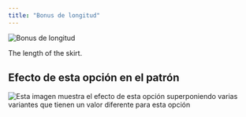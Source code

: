```yaml
---
title: "Bonus de longitud"
---
```


![Bonus de longitud](lengthbonus.svg)

The length of the skirt.

## Efecto de esta opción en el patrón

![Esta imagen muestra el efecto de esta opción superponiendo varias variantes que tienen un valor diferente para esta opción](sandy_lengthbonus_sample.svg "Efecto de esta opción en el patrón")
